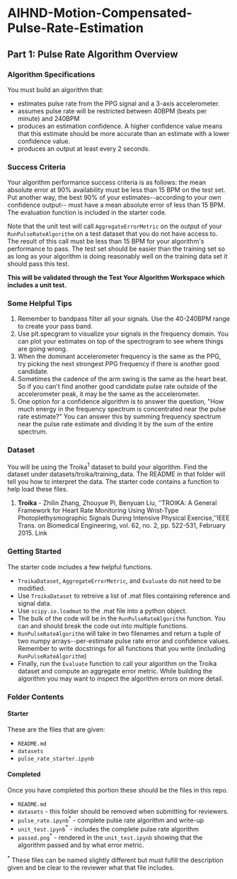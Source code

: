 # AIHND-Motion-Compensated-Pulse-Rate-Estimation

## Part 1: Pulse Rate Algorithm Overview

### Algorithm Specifications
You must build an algorithm that:
  * estimates pulse rate from the PPG signal and a 3-axis accelerometer.
  * assumes pulse rate will be restricted between 40BPM (beats per minute) and 240BPM
  * produces an estimation confidence. A higher confidence value means that this estimate should be more accurate than an estimate with a lower confidence value.
  * produces an output at least every 2 seconds.  

### Success Criteria
Your algorithm performance success criteria is as follows: the mean absolute error at 90% availability must be less than 15 BPM on the test set.  Put another way, the best 90% of your estimates--according to your own confidence output-- must have a mean absolute error of less than 15 BPM. The evaluation function is included in the starter code.

Note that the unit test will call `AggregateErrorMetric` on the output of your `RunPulseRateAlgorithm` on a test dataset that you do not have access to. The result of this call must be less than 15 BPM for your algorithm's performance to pass. The test set should be easier than the training set so as long as your algorithm is doing reasonably well on the training data set it should pass this test.

**This will be validated through the Test Your Algorithm Workspace which includes a unit test.**

### Some Helpful Tips
  1. Remember to bandpass filter all your signals. Use the 40-240BPM range to create your pass band.
  2. Use plt.specgram to visualize your signals in the frequency domain. You can plot your estimates on top of the spectrogram to see where things are going wrong.
  3. When the dominant accelerometer frequency is the same as the PPG, try picking the next strongest PPG frequency if there is another good candidate.
  4. Sometimes the cadence of the arm swing is the same as the heart beat. So if you can't find another good candidate pulse rate outside of the accelerometer peak, it may be the same as the accelerometer.
  5. One option for a confidence algorithm is to answer the question, "How much energy in the frequency spectrum is concentrated near the pulse rate estimate?" You can answer this by summing frequency spectrum near the pulse rate estimate and dividing it by the sum of the entire spectrum.
  
### Dataset
You will be using the Troika<sup>1</sup> dataset to build your algorithm. Find the dataset under datasets/troika/training_data. The README in that folder will tell you how to interpret the data. The starter code contains a function to help load these files.

1. **Troika** - Zhilin Zhang, Zhouyue Pi, Benyuan Liu, ‘‘TROIKA: A General Framework for Heart Rate Monitoring Using Wrist-Type Photoplethysmographic Signals During Intensive Physical Exercise,’’IEEE Trans. on Biomedical Engineering, vol. 62, no. 2, pp. 522-531, February 2015. Link

### Getting Started
The starter code includes a few helpful functions. 
- `TroikaDataset`, `AggregateErrorMetric`, and `Evaluate` do not need to be modified.  
- Use `TroikaDataset` to retreive a list of .mat files containing reference and signal data. 
- Use `scipy.io.loadmat` to the .mat file into a python object. 
- The bulk of the code will be in the `RunPulseRateAlgorithm` function. You can and should break the code out into multiple functions. 
- `RunPulseRateAlgorithm` will take in two filenames and return a tuple of two numpy arrays--per-estimate pulse rate error and confidence values. Remember to write docstrings for all functions that you write (including `RunPulseRateAlgorithm`)
- Finally, run the `Evaluate` function to call your algorithm on the Troika dataset and compute an aggregate error metric. While building the algorithm you may want to inspect the algorithm errors on more detail.

### Folder Contents

#### Starter
These are the files that are given:
- `README.md`
- `datasets`
- `pulse_rate_starter.ipynb`

#### Completed
Once you have completed this portion these should be the files in this repo.
- `README.md`
- `datasets` - this folder should be removed when submitting for reviewers. 
- `pulse_rate.ipynb`<sup>*</sup> - complete pulse rate algorithm and write-up
- `unit_test.ipynb`<sup>*</sup> - includes the complete pulse rate algorithm 
- `passed.png`<sup>*</sup> - rendered in the `unit_test.ipynb` showing that the algorithm passed and by what error metric.


<sup>*</sup> These files can be named slightly different but must fufill the description given and be clear to the reviewer what that file includes.




